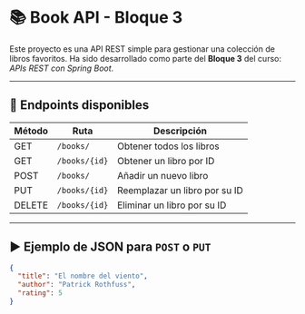 # 📚 Book API - Bloque 3

Este proyecto es una API REST simple para gestionar una colección de libros favoritos. Ha sido desarrollado como parte del **Bloque 3** del curso: *APIs REST con Spring Boot*.

---

## 📌 Endpoints disponibles

| Método | Ruta         | Descripción                        |
|--------|--------------|------------------------------------|
| GET    | `/books/`    | Obtener todos los libros           |
| GET    | `/books/{id}`| Obtener un libro por ID            |
| POST   | `/books/`    | Añadir un nuevo libro              |
| PUT    | `/books/{id}`| Reemplazar un libro por su ID      |
| DELETE | `/books/{id}`| Eliminar un libro por su ID        |

---

## ▶️ Ejemplo de JSON para `POST` o `PUT`

```json
{
  "title": "El nombre del viento",
  "author": "Patrick Rothfuss",
  "rating": 5
}